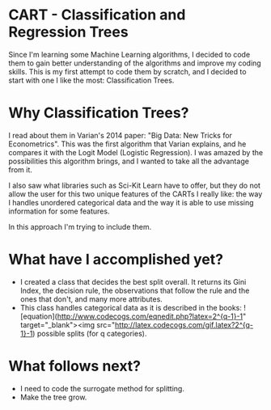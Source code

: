 # CART - Classification and Regression Trees

Since I'm learning some Machine Learning algorithms, I decided to code them to gain better understanding of the algorithms and improve my coding skills. This is my first attempt to code them by scratch, and I decided to start with one I like the most: Classification Trees. 

# Why Classification Trees?

I read about them in Varian's 2014 paper: "Big Data: New Tricks for Econometrics". This was the first algorithm that Varian explains, and he compares it with the Logit Model (Logistic Regression). I was amazed by the possibilities this algorithm brings, and I wanted to take all the advantage from it. 

I also saw what libraries such as Sci-Kit Learn have to offer, but they do not allow the user for this two unique features of the CARTs I really like: the way I handles unordered categorical data and the way it is able to use missing information for some features. 

In this approach I'm trying to include them.

# What have I accomplished yet?

- I created a class that decides the best split overall. It returns its Gini Index, the decision rule, the observations that follow the rule and the ones that don't, and many more attributes. 
- This class handles categorical data as it is described in the books: ![equation](http://www.codecogs.com/eqnedit.php?latex=2^{q-1}-1" target="_blank"><img src="http://latex.codecogs.com/gif.latex?2^{q-1}-1) possible splits (for q categories). 

# What follows next?

- I need to code the surrogate method for splitting. 
- Make the tree grow. 

